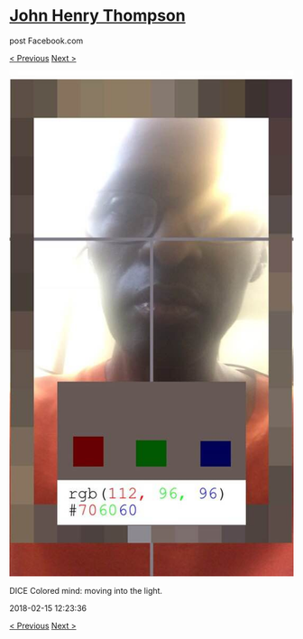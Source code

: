 # [John Henry Thompson](../README.md)
post Facebook.com

[< Previous](2018-02-16-1.md) [Next >](2018-02-15-2.md)

[![](../media/2018-02-15/Timeline-Photos-DICE-Colored-mind-moving-into-the-light.jpg)](../README.md)

DICE Colored mind: moving into the light.

2018-02-15 12:23:36

[< Previous](2018-02-16-1.md) [Next >](2018-02-15-2.md)